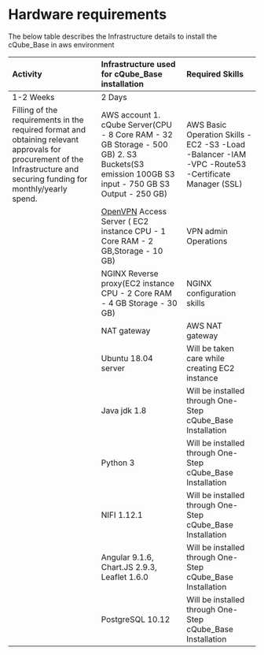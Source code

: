 # Hardware requirements

The below table describes the Infrastructure details to install the cQube\_Base in aws environment

| Activity | Infrastructure used for cQube\_Base installation | Required Skills |
| :--- | :--- | :--- |
| 1-2 Weeks | 2 Days |  |
| Filling of the requirements in the required format and obtaining relevant approvals for procurement of the Infrastructure and securing funding for monthly/yearly spend. | AWS account 1. cQube Server\(CPU - 8 Core RAM - 32 GB Storage - 500 GB\) 2. S3 Buckets\(S3 emission 100GB S3 input - 750 GB S3 Output - 250 GB\) | AWS Basic Operation Skills -EC2 -S3 -Load -Balancer -IAM -VPC -Route53 -Certificate Manager \(SSL\) |
|  | [OpenVPN](https://aws.amazon.com/blogs/awsmarketplace/setting-up-openvpn-access-server-in-amazon-vpc/) Access Server \( EC2 instance CPU - 1 Core RAM - 2 GB,Storage - 10 GB\) | VPN admin Operations |
|  | NGINX Reverse proxy\(EC2 instance CPU - 2 Core RAM - 4 GB Storage - 30 GB\) | NGINX configuration skills |
|  | NAT gateway | AWS NAT gateway |
|  | Ubuntu 18.04 server | Will be taken care while creating EC2 instance |
|  | Java jdk 1.8 | Will be installed through One-Step cQube\_Base Installation |
|  | Python 3 | Will be installed through One-Step cQube\_Base Installation |
|  | NIFI 1.12.1 | Will be installed through One-Step cQube\_Base Installation |
|  | Angular 9.1.6, Chart.JS 2.9.3, Leaflet 1.6.0 | Will be installed through One-Step cQube\_Base Installation |
|  | PostgreSQL 10.12 | Will be installed through One-Step cQube\_Base Installation |

